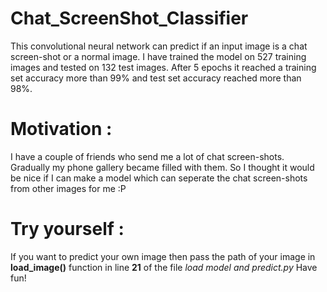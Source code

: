 # Chat_ScreenShot_Classifier
This convolutional neural network can predict if an input image is a chat screen-shot or a normal image. I have trained the model on 527 training images and tested on 132 test images. After 5 epochs it reached a training set accuracy more than 99% and test set accuracy reached more than 98%. 

# Motivation : 
I have a couple of friends who send me a lot of chat screen-shots. Gradually my phone gallery became filled with them. So I thought it would be nice if I can make a model which can seperate the chat screen-shots from other images for me :P 

# Try yourself :
If you want to predict your own image then pass the path of your image in **load_image()** function in line **21** of the file *load model and predict.py*  Have fun!
